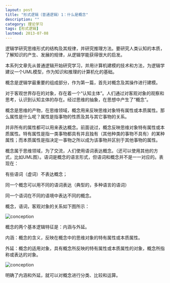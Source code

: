 ```yaml
---
layout: post
title: "形式逻辑（普通逻辑）1：什么是概念"
description: ""
category: 理论学习
tags: [形式逻辑]
lastmod: 2013-07-08
---
```


逻辑学研究思维形式的结构及其规律，并研究推理方法。要研究人类认知的本质，了解知识的产生、发展的规律，从逻辑学能获得很大的启发。

本系列文章先从普通逻辑开始研究学习，并用计算机建模的技术和方法，为逻辑学建议一个UML模型，作为知识和推理的计算机化的基础。

概念是逻辑学最重要的组成部分，作为第一篇，首先对概念及其操作进行建模。

对于客观世界存在的对象，存在着一个“认知主体”。人们通过对客观对象的观察和思考，认识到认知主体的存在。经过思维的抽象，在思想中产生了“概念”。

概念是思维的产物，在思维领域，概念用来反映思维对象特有属性或本质属性。那么属性是什么呢？属性是指事物的性质及其与其它事物的关系。

并非所有的属性都可以用来表达概念。前面说过，概念反映思维对象特有属性或本质属性。特有属性是指一类事物都具有并且独有（其他种类的事物不具有）的某种属性；而本质属性是指决定一事物之所以成为该事物并区别于其他事物的属性。

概念属于思维领域，为了交流，人们使用语词表达概念。（还可以使用其他的方式，比如UML图）。语词是概念的语言形式，但语词和概念并不是一一对应的。表现在：

有些语词（虚词）不表达概念；

同一个概念可以用不同的语词表达（典型的，多种语言的语词）

同一个语词在不同的语境中表达不同的概念。

概念，语词，客观对象的关系如下图所示：

![conception](/images/2013/logistics/logistics1.jpg)
  

概念的两个基本逻辑特征是：内涵与外延。

内涵：概念的含义，反映在概念中的思维对象的特有属性或本质属性。

外延：概念的适用对象，具有概念所反映的特有属性或本质属性的对象，概念所指称或表达的对象。

![conception](/images/2013/logistics/logistics2.jpg)
  

明确了内涵和外延，就可以对概念进行分类、比较和运算。